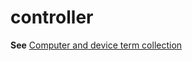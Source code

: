 # controller

**See** [Computer and device term collection](../term-collections/computer-device-terms.md)
